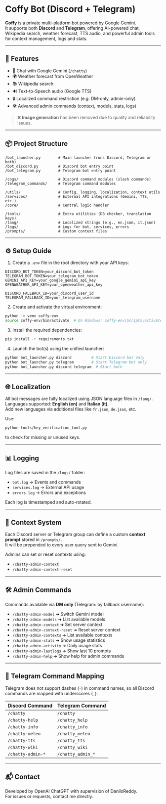 # Coffy Bot (Discord + Telegram)

**Coffy** is a private multi-platform bot powered by Google Gemini.  
It supports both **Discord** and **Telegram**, offering AI-powered chat, Wikipedia search, weather forecast, TTS audio, and powerful admin tools for context management, logs and stats.

---

## 🚀 Features

- 🤖 Chat with Google Gemini (`/chatty`)
- 🌍 Weather forecast from OpenWeather
- 📚 Wikipedia search
- 🔊 Text-to-Speech audio (Google TTS)
- 🔒 Localized command restriction (e.g. DM-only, admin-only)
- 🛠️ Advanced admin commands (context, models, stats, logs)

> ❌ **Image generation** has been removed due to quality and reliability issues.

---

## 📦 Project Structure

```
/bot_launcher.py        # Main launcher (runs Discord, Telegram or both)
/bot_discord.py         # Discord bot entry point
/bot_telegram.py        # Telegram bot entry point

/cogs/                  # Discord command modules (slash commands)
/telegram_commands/     # Telegram command modules

/utils/                 # Config, logging, localization, context utils
/services/              # External API integrations (Gemini, TTS, etc.)
/core/                  # Central logic handler

/tools/                 # Extra utilities (DB checker, translation keys)
/lang/                  # Localized strings (e.g., en.json, it.json)
/logs/                  # Logs for bot, services, errors
/prompts/               # Custom context files
```

---

## ⚙️ Setup Guide

1. Create a `.env` file in the root directory with your API keys:
```
DISCORD_BOT_TOKEN=your_discord_bot_token
TELEGRAM_BOT_TOKEN=your_telegram_bot_token
GEMINI_API_KEY=your_google_gemini_api_key
OPENWEATHER_API_KEY=your_openweather_api_key

DISCORD_FALLBACK_ID=your_discord_user_id
TELEGRAM_FALLBACK_ID=your_telegram_username
```

2. Create and activate the virtual environment:
```bash
python -m venv coffy-env
source coffy-env/bin/activate  # On Windows: coffy-env\Scripts\activate
```

3. Install the required dependencies:
```bash
pip install -r requirements.txt
```

4. Launch the bot(s) using the unified launcher:
```bash
python bot_launcher.py discord         # Start Discord bot only
python bot_launcher.py telegram        # Start Telegram bot only
python bot_launcher.py discord telegram  # Start both
```

---

## 🌐 Localization

All bot messages are fully localized using JSON language files in `/lang/`.  
Languages supported: **English (en)** and **Italian (it)**.  
Add new languages via additional files like `fr.json`, `de.json`, etc.

Use:
```bash
python tools/key_verification_tool.py
```
to check for missing or unused keys.

---

## 📊 Logging

Log files are saved in the `/logs/` folder:

- `bot.log` → Events and commands
- `services.log` → External API usage
- `errors.log` → Errors and exceptions

Each log is timestamped and auto-rotated.

---

## 🧠 Context System

Each Discord server or Telegram group can define a custom **context prompt** stored in `/prompts/`.  
It will be prepended to every user query sent to Gemini.

Admins can set or reset contexts using:
- `/chatty-admin-context`
- `/chatty-admin-context-reset`

---

## 🛠️ Admin Commands

Commands available via **DM only** (Telegram: by fallback username):

- `/chatty-admin-model` ➜ Switch Gemini model
- `/chatty-admin-models` ➜ List available models
- `/chatty-admin-context` ➜ Set server context
- `/chatty-admin-context-reset` ➜ Reset server context
- `/chatty-admin-contexts` ➜ List available contexts
- `/chatty-admin-stats` ➜ Show usage statistics
- `/chatty-admin-activity` ➜ Daily usage stats
- `/chatty-admin-lastlogs` ➜ Show last 10 prompts
- `/chatty-admin-help` ➜ Show help for admin commands

---

## 🤖 Telegram Command Mapping

Telegram does not support dashes (`-`) in command names, so all Discord commands are mapped with underscores (`_`):

| Discord Command        | Telegram Command          |
|------------------------|---------------------------|
| `/chatty`              | `/chatty`                |
| `/chatty-help`         | `/chatty_help`           |
| `/chatty-info`         | `/chatty_info`           |
| `/chatty-meteo`        | `/chatty_meteo`          |
| `/chatty-tts`          | `/chatty_tts`            |
| `/chatty-wiki`         | `/chatty_wiki`           |
| `/chatty-admin-*`      | `/chatty_admin_*`        |

---

## 📬 Contact

Developed by OpenAI ChatGPT with supervision of DaniloReddy.  
For issues or requests, contact me directly.